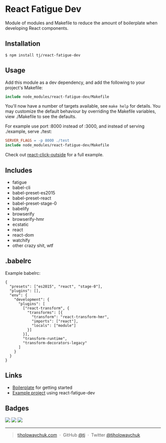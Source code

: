 
# React Fatigue Dev

Module of modules and Makefile to reduce the amount of boilerplate when developing React components.

## Installation

```
$ npm install tj/react-fatigue-dev
```

## Usage

Add this module as a dev dependency, and add the following to your project's Makefile:

```Makefile
include node_modules/react-fatigue-dev/Makefile
```

You'll now have a number of targets available, see `make help` for details. You may customize the default behaviour
by overriding the Makefile variables, view ./Makefile to see the defaults.

For example use port :8000 instead of :3000, and instead of serving ./example, serve ./test:


```Makefile
SERVER_FLAGS = -p 8000 ./test
include node_modules/react-fatigue-dev/Makefile
```

Check out [react-click-outside](https://github.com/tj/react-click-outside) for a full example.

## Includes

- fatigue
- babel-cli
- babel-preset-es2015
- babel-preset-react
- babel-preset-stage-0
- babelify
- browserify
- browserify-hmr
- ecstatic
- react
- react-dom
- watchify
- other crazy shit, wtf

## .babelrc

Example babelrc:

```
{
  "presets": ["es2015", "react", "stage-0"],
  "plugins": [],
  "env": {
    "development": {
      "plugins": [
        ["react-transform", {
          "transforms": [{
            "transform": "react-transform-hmr",
            "imports": ["react"],
            "locals": ["module"]
          }]
        }],
        "transform-runtime",
        "transform-decorators-legacy"
      ]
    }
  }
}
```

## Links

- [Boilerplate](https://github.com/tj/react-fatigue-dev-boiler) for getting started
- [Example project](https://github.com/tj/react-click-outside) using react-fatigue-dev

## Badges

![](https://img.shields.io/badge/license-MIT-blue.svg)
![](https://img.shields.io/badge/status-stable-green.svg)
[![](http://apex.sh/images/badge.svg)](https://apex.sh/ping/)

---

> [tjholowaychuk.com](http://tjholowaychuk.com) &nbsp;&middot;&nbsp;
> GitHub [@tj](https://github.com/tj) &nbsp;&middot;&nbsp;
> Twitter [@tjholowaychuk](https://twitter.com/tjholowaychuk)

